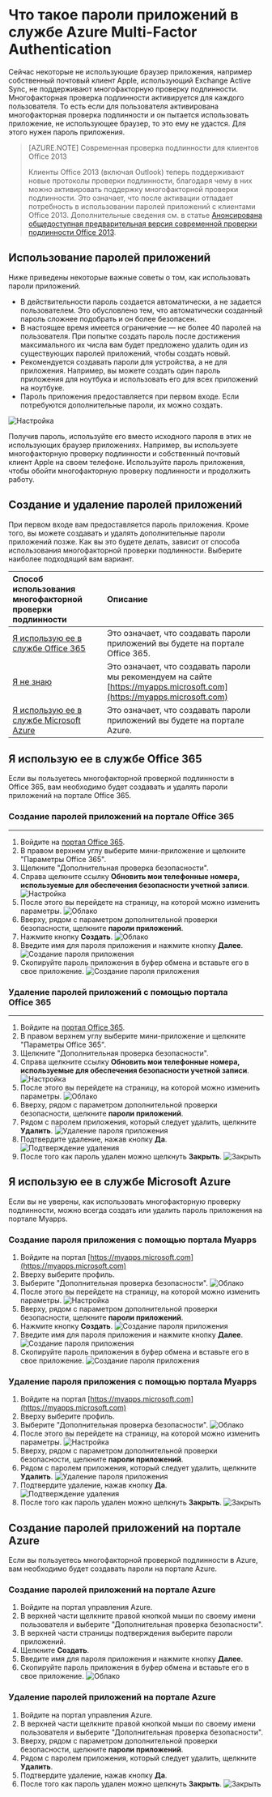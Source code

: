 <properties 
	pageTitle="Что такое пароли приложений в Azure MFA" 
	description="Эта страница содержит сведения для пользователей о паролях приложений и их назначении в Azure MFA." 
	services="multi-factor-authentication" 
	documentationCenter="" 
	authors="billmath" 
	manager="stevenpo" 
	editor="curtland"/>

<tags 
	ms.service="multi-factor-authentication" 
	ms.workload="identity" 
	ms.tgt_pltfrm="na" 
	ms.devlang="na" 
	ms.topic="article" 
	ms.date="05/12/2016" 
	ms.author="billmath"/>



# Что такое пароли приложений в службе Azure Multi-Factor Authentication

Сейчас некоторые не использующие браузер приложения, например собственный почтовый клиент Apple, использующий Exchange Active Sync, не поддерживают многофакторную проверку подлинности. Многофакторная проверка подлинности активируется для каждого пользователя. То есть если для пользователя активирована многофакторная проверка подлинности и он пытается использовать приложение, не использующее браузер, то это ему не удастся. Для этого нужен пароль приложения.

>[AZURE.NOTE] Современная проверка подлинности для клиентов Office 2013
>
> Клиенты Office 2013 (включая Outlook) теперь поддерживают новые протоколы проверки подлинности, благодаря чему в них можно активировать поддержку многофакторной проверки подлинности. Это означает, что после активации отпадает потребность в использовании паролей приложений с клиентами Office 2013. Дополнительные сведения см. в статье [Анонсирована общедоступная предварительная версия современной проверки подлинности Office 2013](https://blogs.office.com/2015/03/23/office-2013-modern-authentication-public-preview-announced/).
 
## Использование паролей приложений

Ниже приведены некоторые важные советы о том, как использовать пароли приложений.

- В действительности пароль создается автоматически, а не задается пользователем. Это обусловлено тем, что автоматически созданный пароль сложнее подобрать и он более безопасен.
- В настоящее время имеется ограничение — не более 40 паролей на пользователя. При попытке создать пароль после достижения максимального их числа вам будет предложено удалить один из существующих паролей приложений, чтобы создать новый.
- Рекомендуется создавать пароли для устройства, а не для приложения. Например, вы можете создать один пароль приложения для ноутбука и использовать его для всех приложений на ноутбуке.
- Пароль приложения предоставляется при первом входе. Если потребуются дополнительные пароли, их можно создать.
 
![Настройка](./media/multi-factor-authentication-end-user-app-passwords/app.png)

Получив пароль, используйте его вместо исходного пароля в этих не использующих браузер приложениях. Например, вы используете многофакторную проверку подлинности и собственный почтовый клиент Apple на своем телефоне. Используйте пароль приложения, чтобы обойти многофакторную проверку подлинности и продолжить работу.

## Создание и удаление паролей приложений
При первом входе вам предоставляется пароль приложения. Кроме того, вы можете создавать и удалять дополнительные пароли приложений позже. Как вы это будете делать, зависит от способа использования многофакторной проверки подлинности. Выберите наиболее подходящий вам вариант.

Способ использования многофакторной проверки подлинности|Описание
:------------- | :------------- | 
<a href="#Office">Я использую ее в службе Office 365</a> | Это означает, что создавать пароли приложений вы будете на портале Office 365.
<a href="#Microsoft">Я не знаю</a>|Это означает, что создавать пароли мы рекомендуем на сайте [https://myapps.microsoft.com](https://myapps.microsoft.com)
<a href="#vai">Я использую ее в службе Microsoft Azure</a> | Это означает, что создавать пароли приложений вы будете на портале Azure.

<h2 id="Office">Я использую ее в службе Office 365</h2> 

Если вы пользуетесь многофакторной проверкой подлинности в Office 365, вам необходимо будет создавать и удалять пароли приложений на портале Office 365.

### Создание паролей приложений на портале Office 365
--------------------------------------------------------------------------------

1. Войдите на [портал Office 365](https://login.microsoftonline.com/).
2. В правом верхнем углу выберите мини-приложение и щелкните "Параметры Office 365".
3. Щелкните "Дополнительная проверка безопасности".
4. Справа щелкните ссылку **Обновить мои телефонные номера, используемые для обеспечения безопасности учетной записи**. ![Настройка](./media/multi-factor-authentication-end-user-manage/o365a.png)
5. После этого вы перейдете на страницу, на которой можно изменить параметры. ![Облако](./media/multi-factor-authentication-end-user-manage/o365b.png)
6. Вверху, рядом с параметром дополнительной проверки безопасности, щелкните **пароли приложений**.
7. Нажмите кнопку **Создать**. ![Облако](./media/multi-factor-authentication-end-user-app-passwords-create-o365/apppass.png)
8. Введите имя для пароля приложения и нажмите кнопку **Далее**. ![Создание пароля приложения](./media/multi-factor-authentication-end-user-app-passwords/create1.png)
9. Скопируйте пароль приложения в буфер обмена и вставьте его в свое приложение. ![Создание пароля приложения](./media/multi-factor-authentication-end-user-app-passwords/create2.png)


### Удаление паролей приложений с помощью портала Office 365
--------------------------------------------------------------------------------


1. Войдите на [портал Office 365](https://login.microsoftonline.com/).
2. В правом верхнем углу выберите мини-приложение и щелкните "Параметры Office 365".
3. Щелкните "Дополнительная проверка безопасности".
4. Справа щелкните ссылку **Обновить мои телефонные номера, используемые для обеспечения безопасности учетной записи**. ![Настройка](./media/multi-factor-authentication-end-user-manage/o365a.png)
5. После этого вы перейдете на страницу, на которой можно изменить параметры. ![Облако](./media/multi-factor-authentication-end-user-manage/o365b.png)
6. Вверху, рядом с параметром дополнительной проверки безопасности, щелкните **пароли приложений**.
7. Рядом с паролем приложения, который следует удалить, щелкните **Удалить**. ![Удаление пароля приложения](./media/multi-factor-authentication-end-user-app-passwords/delete1.png)
8. Подтвердите удаление, нажав кнопку **Да**. ![Подтверждение удаления](./media/multi-factor-authentication-end-user-app-passwords/delete2.png)
9. После того как пароль удален можно щелкнуть **Закрыть**. ![Закрыть](./media/multi-factor-authentication-end-user-app-passwords/delete3.png)


<h2 id="Microsoft">Я использую ее в службе Microsoft Azure</h2>
Если вы не уверены, как использовать многофакторную проверку подлинности, можно всегда создать или удалить пароль приложения на портале Myapps.

### Создание пароля приложения с помощью портала Myapps

1. Войдите на портал [https://myapps.microsoft.com](https://myapps.microsoft.com)	
2. Вверху выберите профиль.
3. Выберите "Дополнительная проверка безопасности". ![Облако](./media/multi-factor-authentication-end-user-manage/myapps1.png)
4. После этого вы перейдете на страницу, на которой можно изменить параметры. ![Настройка](./media/multi-factor-authentication-end-user-manage-myapps/proofup.png)
5. Вверху, рядом с параметром дополнительной проверки безопасности, щелкните **пароли приложений**.
6. Нажмите кнопку **Создать**. ![Создание пароля приложения](./media/multi-factor-authentication-end-user-app-passwords/create3.png)
7. Введите имя для пароля приложения и нажмите кнопку **Далее**. ![Создание пароля приложения](./media/multi-factor-authentication-end-user-app-passwords/create1.png)
8. Скопируйте пароль приложения в буфер обмена и вставьте его в свое приложение. ![Создание пароля приложения](./media/multi-factor-authentication-end-user-app-passwords/create2.png)

### Удаление пароля приложения с помощью портала Myapps

1. Войдите на портал [https://myapps.microsoft.com](https://myapps.microsoft.com)	
2. Вверху выберите профиль.
3. Выберите "Дополнительная проверка безопасности". ![Облако](./media/multi-factor-authentication-end-user-manage/myapps1.png)
4. После этого вы перейдете на страницу, на которой можно изменить параметры. ![Настройка](./media/multi-factor-authentication-end-user-manage-myapps/proofup.png)
5. Вверху, рядом с параметром дополнительной проверки безопасности, щелкните **пароли приложений**.
6. Рядом с паролем приложения, который следует удалить, щелкните **Удалить**. ![Удаление пароля приложения](./media/multi-factor-authentication-end-user-app-passwords/delete1.png)
7. Подтвердите удаление, нажав кнопку **Да**. ![Подтверждение удаления](./media/multi-factor-authentication-end-user-app-passwords/delete2.png)
8. После того как пароль удален можно щелкнуть **Закрыть**. ![Закрыть](./media/multi-factor-authentication-end-user-app-passwords/delete3.png)


<h2 id="vai">Создание паролей приложений на портале Azure</h2>

Если вы пользуетесь многофакторной проверкой подлинности в Azure, вам необходимо будет создавать пароли на портале Azure.

### Создание паролей приложений на портале Azure

1. Войдите на портал управления Azure.
2. В верхней части щелкните правой кнопкой мыши по своему имени пользователя и выберите "Дополнительная проверка безопасности".
3. В верхней части страницы подтверждения выберите пароли приложений.
4. Щелкните **Создать**.
5. Введите имя для пароля приложения и нажмите кнопку **Далее**.
6. Скопируйте пароль приложения в буфер обмена и вставьте его в свое приложение. ![Облако](./media/multi-factor-authentication-end-user-app-passwords-create-azure/app2.png)

### Удаление паролей приложений на портале Azure

1. Войдите на портал управления Azure.
2. В верхней части щелкните правой кнопкой мыши по своему имени пользователя и выберите "Дополнительная проверка безопасности".
3. Вверху, рядом с параметром дополнительной проверки безопасности, щелкните **пароли приложений**.
4. Рядом с паролем приложения, который следует удалить, щелкните **Удалить**.
5. Подтвердите удаление, нажав кнопку **Да**.
6. После того как пароль удален можно щелкнуть **Закрыть**. ![Закрыть](./media/multi-factor-authentication-end-user-app-passwords/delete3.png)

<!---HONumber=AcomDC_0518_2016-->